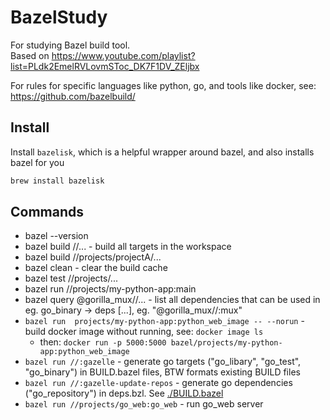 # BazelStudy

For studying Bazel build tool.  
Based on https://www.youtube.com/playlist?list=PLdk2EmelRVLovmSToc_DK7F1DV_ZEljbx

For rules for specific languages like python, go, and tools like docker, see: https://github.com/bazelbuild/

## Install

Install `bazelisk`, which is a helpful wrapper around bazel, and also installs bazel for you
```sh
brew install bazelisk
```

## Commands

* bazel --version
* bazel build //... - build all targets in the workspace
* bazel build //projects/projectA/...
* bazel clean - clear the build cache
* bazel test //projects/...
* bazel run //projects/my-python-app:main
* bazel query @gorilla_mux//... - list all dependencies that can be used in eg. go_binary -> deps [...], eg. "@gorilla_mux//:mux"
* `bazel run  projects/my-python-app:python_web_image -- --norun` - build docker image without running, see: `docker image ls`
  * then: `docker run -p 5000:5000 bazel/projects/my-python-app:python_web_image`
* `bazel run //:gazelle` - generate go targets ("go_libary", "go_test", "go_binary") in BUILD.bazel files, BTW formats existing BUILD files
* `bazel run //:gazelle-update-repos` - generate go dependencies ("go_repository") in deps.bzl. See [./BUILD.bazel](BUILD.bazel)
* `bazel run //projects/go_web:go_web` - run go_web server